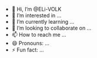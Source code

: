 - 👋 Hi, I’m @ELi-VOLK
- 👀 I’m interested in ...
- 🌱 I’m currently learning ...
- 💞️ I’m looking to collaborate on ...
- 📫 How to reach me ...
- 😄 Pronouns: ...
- ⚡ Fun fact: ...

<!---
ELi-VOLK/ELi-VOLK is a ✨ special ✨ repository because its `README.md` (this file) appears on your GitHub profile.
You can click the Preview link to take a look at your changes.
--->
